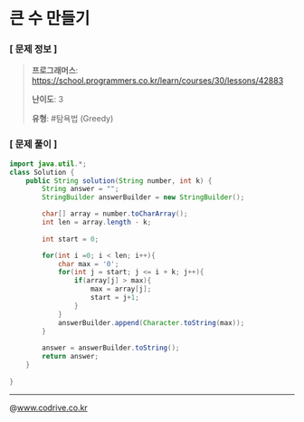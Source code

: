 # 큰 수 만들기

### [ 문제 정보 ]
> **프로그래머스**: https://school.programmers.co.kr/learn/courses/30/lessons/42883
> 
> **난이도**: 3
>
> **유형**: #탐욕법 (Greedy)


### [ 문제 풀이 ]
```Java
import java.util.*;
class Solution {
    public String solution(String number, int k) {
        String answer = "";
        StringBuilder answerBuilder = new StringBuilder();

        char[] array = number.toCharArray();
        int len = array.length - k;
        
        int start = 0;

        for(int i =0; i < len; i++){
            char max = '0';
            for(int j = start; j <= i + k; j++){
                if(array[j] > max){
                    max = array[j];
                    start = j+1;
                }
            }
            answerBuilder.append(Character.toString(max));
        }
        
        answer = answerBuilder.toString();
        return answer;
    }
    
}
```


---
@www.codrive.co.kr